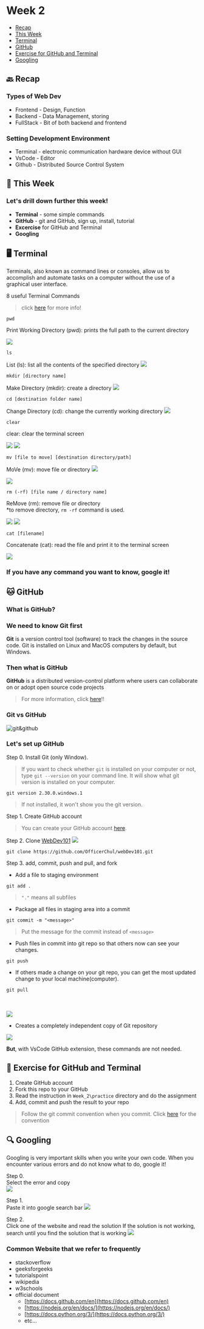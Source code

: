 # Week 2

- [Recap](https://github.com/OfficerChul/webDev101/blob/main/Week_2/Week_2.md#-recap)
- [This Week](https://github.com/OfficerChul/webDev101/blob/main/Week_2/Week_2.md#-this-week)
- [Terminal](https://github.com/OfficerChul/webDev101/blob/main/Week_2/Week_2.md#%EF%B8%8F-terminal)
- [GitHub](https://github.com/OfficerChul/webDev101/blob/main/Week_2/Week_2.md#-github)
- [Exercise for GitHub and Terminal](https://github.com/OfficerChul/webDev101/blob/main/Week_2/Week_2.md#-exercise-for-github-and-terminal)
- [Googling](https://github.com/OfficerChul/webDev101/blob/main/Week_2/Week_2.md#-googling)

## 🔙 Recap
### Types of Web Dev
- Frontend - Design, Function
- Backend - Data Management, storing
- FullStack - Bit of both backend and frontend

### Setting Development Environment
- Terminal - electronic communication hardware device without GUI
- VsCode - Editor
- Github - Distributed Source Control System

## 📖 This Week

### Let's drill down further this week!
- **Terminal** - some simple commands
- **GitHub** - git and GitHub, sign up, install, tutorial
- **Excercise** for GitHub and Terminal
- **Googling**


## 🖥️ Terminal

Terminals, also known as command lines or consoles, allow us to accomplish and automate tasks on a computer without the use of a graphical user interface.

8 useful Terminal Commands
> click [here](https://towardsdatascience.com/17-terminal-commands-every-programmer-should-know-4fc4f4a5e20e) for more info!

```
pwd
```
Print Working Directory (pwd):
prints the full path to the current directory

<img src="https://github.com/OfficerChul/webDev101/blob/main/Week_2/images/pwd.jpg?raw=true">

```
ls
```
List (ls): list all the contents of the specified directory
<img src="https://github.com/OfficerChul/webDev101/blob/main/Week_2/images/ls.jpg?raw=true">

```
mkdir [directory name]
```
Make Directory (mkdir): create a directory
<img src="https://github.com/OfficerChul/webDev101/blob/main/Week_2/images/mkdir.jpg?raw=true">

```
cd [destination folder name]
```
Change Directory (cd): change the currently working directory
<img src="https://github.com/OfficerChul/webDev101/blob/main/Week_2/images/cd.jpg?raw=true">


```
clear
```
clear: clear the terminal screen

<img src="https://github.com/OfficerChul/webDev101/blob/main/Week_2/images/clear1.jpg?raw=true">

<img src="https://github.com/OfficerChul/webDev101/blob/main/Week_2/images/clear2.jpg?raw=true">

```
mv [file to move] [destination directory/path]
```
MoVe (mv): move file or directory
<img src="https://github.com/OfficerChul/webDev101/blob/main/Week_2/images/mv1.jpg?raw=true">

<img src="https://github.com/OfficerChul/webDev101/blob/main/Week_2/images/mv2.jpg?raw=true">

```
rm (-rf) [file name / directory name]
```
ReMove (rm): remove file or directory</br>
*to remove directory, `rm -rf` command is used.

<img src="https://github.com/OfficerChul/webDev101/blob/main/Week_2/images/rm1.jpg?raw=true">

<img src="https://github.com/OfficerChul/webDev101/blob/main/Week_2/images/rm2.jpg?raw=true">

```
cat [filename]
```
Concatenate (cat): read the file and print it to the terminal screen

<img src="https://github.com/OfficerChul/webDev101/blob/main/Week_2/images/cat.jpg?raw=true">

### If you have any command you want to know, google it!

## 🐱 GitHub

### What is GitHub?

### We need to know **Git** first
**Git** is a version control tool (software) to track the changes in the source code.
Git is installed on Linux and MacOS computers by default, but Windows.

### Then what is GitHub
**GitHub** is a distributed version-control platform where users can collaborate on or adopt open source code projects
>For more information, click [here](https://docs.github.com/en/get-started)!!

### Git vs GitHub

<img src="https://andersenlab.org/dry-guide/2022-03-09/img/git_v_github.png" alt="git&github" />

### Let's set up GitHub

Step 0. Install Git (only Window).
> If you want to check whether `git` is installed on your computer or not, type
```git --version``` on your command line. It will show what git version is installed on your computer. 
```
git version 2.30.0.windows.1
```
>If not installed, it won't show you the git version.

Step 1. Create GitHub account
> You can create your GitHub account [here](https://github.com/join).

Step 2. Clone [WebDev101](https://github.com/OfficerChul/webDev101)
<img src="https://github.com/OfficerChul/webDev101/blob/main/Week_2/images/github1.jpg?raw=true" />
```
git clone https://github.com/OfficerChul/webDev101.git
```

Step 3. add, commit, push and pull, and fork

- Add a file to staging environment
```
git add .
```
> `"."` means all subfiles

- Package all files in staging area into a commit
```
git commit -m "<message>"
```
> Put the message for the commit instead of `<message>`

- Push files in commit into git repo so that others now can see your changes.
```
git push
```

- If others made a change on your git repo, you can get the most updated change to your local machine(computer).
```
git pull
```
</br>
</br>
<img src="https://uidaholib.github.io/get-git/images/workflow.png" />

- Creates a completely independent copy of Git repository
<img src="https://github.com/OfficerChul/webDev101/blob/main/Week_2/images/github2.jpg?raw=true" />

**But**, with VsCode GitHub extension, these commands are not needed.


## 🍎 Exercise for GitHub and Terminal

1. Create GitHub account
2. Fork this repo to your GitHub
3. Read the instruction in `Week_2\practice` directory and do the assignment
4. Add, commit and push the result to your repo
> Follow the git commit convention when you commit. Click [here](https://gist.github.com/robertpainsi/b632364184e70900af4ab688decf6f53) for the convention

## 🔍 Googling
Googling is very important skills when you write your own code.
When you encounter various errors and do not know what to do, google it!

Step 0.
<br />Select the error and copy <br />
<img src=".\images\google1.jpg" />


Step 1.
<br />Paste it into google search bar
<img src=".\images\google2.jpg" />

Step 2.
<br /> Click one of the website and read the solution
If the solution is not working, search until you find the solution that is working
<img src=".\images\google3.jpg" />

### Common Website that we refer to frequently
- stackoverflow
- geeksforgeeks
- tutorialspoint
- wikipedia
- w3schools
- official document
    - [https://docs.github.com/en](https://docs.github.com/en)
    - [https://nodejs.org/en/docs/](https://nodejs.org/en/docs/)
    - [https://docs.python.org/3/](https://docs.python.org/3/)
    - etc...









